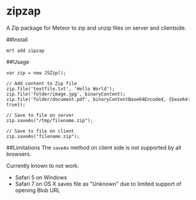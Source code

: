 zipzap
=============

A Zip package for Meteor to zip and unzip files on server and clientside.

##Install
```
mrt add zipzap
```

##Usage
```
var zip = new JSZip();

// Add content to Zip file
zip.file('textfile.txt', 'Hello World');
zip.file('folder/image.jpg', binaryContent);
zip.file('folder/document.pdf', binaryContentBase64Encoded, {base64: true});

// Save to file on server
zip.saveAs("/tmp/filename.zip");

// Save to file on client
zip.saveAs("filename.zip");
```

##Limitations
The `saveAs` method on client side is not supported by all browsers.

Currently known to not work:
 - Safari 5 on Windows
 - Safari 7 on OS X saves file as "Unknown" due to limited support of opening Blob URL
